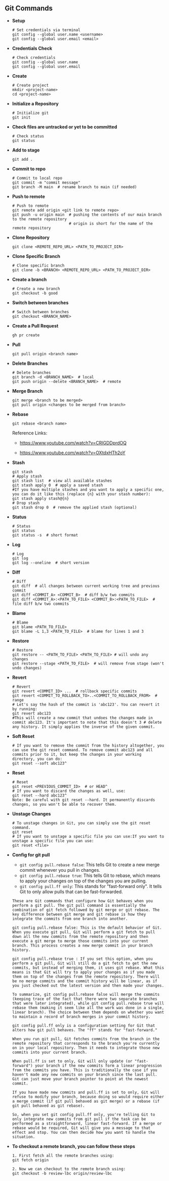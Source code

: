 ## Git Commands

* **Setup**
  
  ```
  # Set credentials via terminal
  git config --global user.name <username>
  git config --global user.email <email>
  ```

* **Credentials Check**
  
  ```
  # Check credentials
  git config --global user.name
  git config --global user.email
  ```

* **Create**
  
  ```
  # Create project
  mkdir <project-name>
  cd <project-name>
  ```

* **Initialize a Repository**
  
  ```
  # Initialize git
  git init
  ```

* **Check files are untracked or yet to be committed**
  
  ```
  # Check status
  git status
  ```

* **Add to stage**
  
  ```
  git add .
  ```

* **Commit to repo**
  
  ```
  # Commit to local repo
  git commit -m "commit message"
  git branch -M main  # rename branch to main (if needed)
  ```

* **Push to remote**
  
  ```
  # Push to remote
  git remote add origin <git link to remote repo>
  git push -u origin main  # pushing the contents of our main branch to the remote repository
                           # origin is short for the name of the remote repository
  ```

* **Clone Repository**
  
  ```
  git clone <REMOTE_REPO_URL> <PATH_TO_PROJECT_DIR>
  ```

* **Clone Specific Branch**
  
  ```
  # Clone specific branch
  git clone -b <BRANCH> <REMOTE_REPO_URL> <PATH_TO_PROJECT_DIR>
  ```

* **Create a branch**
  
  ```
  # Create a new branch
  git checkout -b good
  ```

* **Switch between branches**
  
  ```
  # Switch between branches
  git checkout <BRANCH_NAME>
  ```

* **Create a Pull Request**
  
  ```
  gh pr create
  ```

* **Pull**
  
  ```
  git pull origin <branch name>
  ```

* **Delete Branches**
  
  ```
  # Delete branches
  git branch -d <BRANCH_NAME>  # local
  git push origin --delete <BRANCH_NAME>  # remote
  ```

* **Merge Branch**
  
  ```
  git merge <branch to be merged>
  git pull origin <changes to be merged from branch>
  ```

* **Rebase**
  
  ```
  git rebase <branch name>
  ```
  
  Reference Links:
  
  * https://www.youtube.com/watch?v=CRlGDDprdOQ
  
  * https://www.youtube.com/watch?v=OXtdxHTh2oY

* **Stash**
  
  ```
  git stash
  # Apply stash
  git stash list  # view all available stashes
  git stash apply 0  # apply a saved stash
  #If you have multiple stashes and you want to apply a specific one, you can do it like this (replace {n} with your stash number):
  git stash apply stash@{n}
  # Drop stash
  git stash drop 0  # remove the applied stash (optional)
  ```
  
* **Status**
  
  ```
  # Status
  git status
  git status -s  # short format
  ```

* **Log**
  
  ```
  # Log
  git log
  git log --oneline  # short version
  ```

* **Diff**
  
  ```
  # Diff
  git diff  # all changes between current working tree and previous commit
  git diff <COMMIT_A> <COMMIT_B>  # diff b/w two commits
  git diff <COMMIT_A>:<PATH_TO_FILE> <COMMIT_B>:<PATH_TO_FILE>  # file diff b/w two commits
  ```

* **Blame**
  
  ```
  # Blame
  git blame <PATH_TO_FILE>
  git blame -L 1,3 <PATH_TO_FILE>  # blame for lines 1 and 3
  ```

* **Restore**
  
  ```
  # Restore
  git restore -- <PATH_TO_FILE> <PATH_TO_FILE> # will undo any changes
  git restore --stage <PATH_TO_FILE>  # will remove from stage (won't undo changes)
  ```

* **Revert**
  
  ```
  # Revert
  git revert <COMMIT_ID> ...  # rollback specific commits
  git revert <COMMIT_TO_ROLLBACK_TO>..<COMMIT_TO_ROLLBACK_FROM>  # range
  # Let's say the hash of the commit is 'abc123'. You can revert it by running:
  git revert abc123
  #This will create a new commit that undoes the changes made in commit abc123. It's important to note that this doesn't 3 # delete any history. It simply applies the inverse of the given commit.
  ```

* **Soft Reset**

  ```
  # If you want to remove the commit from the history altogether, you can use the git reset command. To remove commit abc123 and all commits prior to it, but keep the changes in your working directory, you can do:
  git reset --soft abc123^
  ```

* **Reset**

  ```
  # Reset
  git reset <PREVIOUS_COMMIT_ID>  # or HEAD^
  # If you want to discard the changes as well, use:
  git reset --hard abc123^
  Note: Be careful with git reset --hard. It permanently discards changes, so you won't be able to recover them.
  ```

* **Unstage Changes**

  ```
  # To unstage changes in Git, you can simply use the git reset command.
  git reset
  # If you want to unstage a specific file you can use:If you want to unstage a specific file you can use:
  git reset <file>
  ```


* **Config for git pull**

  * `git config pull.rebase false`: This tells Git to create a new merge commit whenever you pull in changes.
  * `git config pull.rebase true`: This tells Git to rebase, which means to apply your changes on top of the changes you are pulling.
  * `git config pull.ff only`: This stands for "fast-forward only". It tells Git to only allow pulls that can be fast-forwarded.

  ```
  These are Git commands that configure how Git behaves when you perform a git pull. The git pull command is essentially the combination of git fetch followed by git merge or git rebase. The key difference between git merge and git rebase is how they integrate the commits from one branch into another.
  
  git config pull.rebase false: This is the default behavior of Git. When you execute git pull, Git will perform a git fetch to pull down all the new commits from the remote repository and then execute a git merge to merge those commits into your current branch. This process creates a new merge commit in your branch history.
  
  git config pull.rebase true : If you set this option, when you perform a git pull, Git will still do a git fetch to get the new commits, but instead of merging them, it uses git rebase. What this means is that Git will try to apply your changes as if you made them on top of the changes from the remote repository. There will be no merge commits and the commit history will be linear, as if you just checked out the latest version and then made your changes.
  
  To summarize, git config pull.rebase false will merge the commits (keeping trace of the fact that there were two separate branches that were later integrated), while git config pull.rebase true will rebase them (making it seem like all the work was done in a single, linear branch). The choice between them depends on whether you want to maintain a record of branch merges in your commit history.
  
  git config pull.ff only is a configuration setting for Git that alters how git pull behaves. The "ff" stands for "fast-forward."
  
  When you run git pull, Git fetches commits from the branch in the remote repository that corresponds to the branch you're currently on in your local repository. Then it needs to integrate those new commits into your current branch.
  
  When pull.ff is set to only, Git will only update (or "fast-forward") your branch if the new commits form a linear progression from the commits you have. This is traditionally the case if you haven't made any new commits on your branch since the last pull. Git can just move your branch pointer to point at the newest commit.
  
  If you have made new commits and pull.ff is set to only, Git will refuse to modify your branch, because doing so would require either a merge commit (if git pull behaved as git merge) or a rebase (if git pull behaved as git rebase).
  
  So, when you set git config pull.ff only, you're telling Git to only integrate new commits from git pull if the task can be performed as a straightforward, linear fast-forward. If a merge or rebase would be required, Git will give you a message to that effect and stop. You can then decide how you want to handle the situation.
  ```

* **To checkout a remote branch, you can follow these steps**

  ```
  1. First fetch all the remote branches using:
  git fetch origin
  
  2. Now we can checkout to the remote branch using:
  git checkout -b review-lbc origin/review-lbc
  ```

  
